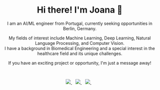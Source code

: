 

<h1 align='center'>
  Hi there! I'm Joana 👋
</h1>

<p align='center'>
  I am an AI/ML engineer from Portugal, currently seeking opportunities in Berlin, Germany.
</p>
<p align='center'>
  My fields of interest include Machine Learning, Deep Learning, Natural Language Processing, and Computer Vision.<br>
  I have a background in Biomedical Engineering and a special interest in the healthcare field and its unique challenges.
</p>

<p align='center'>
  If you have an exciting project or opportunity, I'm just a message away!
</p>

<br>
<p align='center'>
  <a href="https://www.linkedin.com/in/joanasbvieira/" target="_blank">
    <img src="https://img.shields.io/badge/LinkedIn-0077B5?style=for-the-badge&logo=linkedin&logoColor=white" />
  </a>&nbsp;&nbsp;
  <a href="https://joanabaiao.github.io/" target="_blank">
    <img src="https://img.shields.io/badge/website-000000?style=for-the-badge&logo=About.me&logoColor=white" />
  </a>&nbsp;&nbsp;
  <a href="mailto:joanabaiao99@gmail.com" target="_blank">
    <img src="https://img.shields.io/badge/Gmail-D14836?style=for-the-badge&logo=gmail&logoColor=white" />
  </a>&nbsp;&nbsp;
</p>

